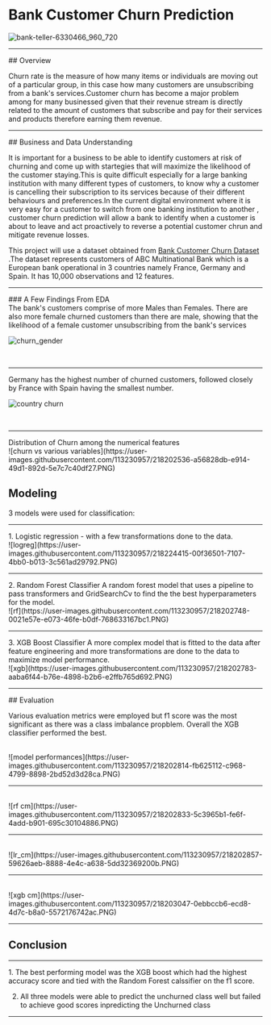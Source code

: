 # Bank Customer Churn Prediction
![bank-teller-6330466_960_720](https://user-images.githubusercontent.com/113230957/218202121-fa8442c9-8d16-4611-a3fb-2cbf8fe71972.png)

<hr>
## Overview

Churn rate is the measure of how many items or individuals are moving out of a particular group, in this case how many customers are unsubscribing from a bank's services.Customer churn has become a major problem among for many businessed given that their revenue stream is directly related to the amount of customers that subscribe and pay for their services and products therefore earning them revenue. 
<hr>
## Business and Data Understanding

It is important for a business to be able to identify customers at risk of churning and come up with startegies that will maximize the likelihood of the customer staying.This is quite difficult especially for a large banking institution with many different types of customers, to know why a customer is cancelling their subscription to its services because of their different behaviours and preferences.In the current digital environment where it is very easy for a customer to switch from one banking institution to another , customer churn prediction will allow a bank to identify when a customer is about to leave and act proactively to reverse a potential customer chrun and mitigate revenue losses.

This project will use a dataset obtained from 
<a href = 'https://www.kaggle.com/datasets/gauravtopre/bank-customer-churn-dataset'> Bank Customer Churn Dataset </a>
.The dataset represents customers of ABC Multinational Bank which is a European bank operational in 3 countries namely France, Germany and Spain. It has 10,000 observations and 12 features.
<hr>
### A Few Findings From EDA
<br>
The bank's customers comprise of more Males than Females.
There are also more female churned customers than there are male, showing that the likelihood of a female customer unsubscribing from the bank's services

<br>

![churn_gender](https://user-images.githubusercontent.com/113230957/218224314-6f026108-0e6e-4b84-9bf2-f61d325e4a66.PNG)


<br>
<hr>
Germany has the highest number of churned customers, followed closely by France with Spain having the smallest number.

![country churn](https://user-images.githubusercontent.com/113230957/218202425-2a426bca-e03f-4648-a12b-70a10f71894f.PNG)

<br>

<hr>
Distribution of Churn among the numerical features

<br>
![churn vs various variables](https://user-images.githubusercontent.com/113230957/218202536-a56828db-e914-49d1-892d-5e7c7c40df27.PNG)


<br>

## Modeling
3 models were used for classification:

<hr>
1. Logistic regression - with a few transformations done to the data.

<br>
![logreg](https://user-images.githubusercontent.com/113230957/218224415-00f36501-7107-4bb0-b013-3c561ad29792.PNG)


<hr>
2. Random Forest Classifier
A random forest model that uses a pipeline to pass transformers and GridSearchCv to find the the best hyperparameters for the model.

<br>
![rf](https://user-images.githubusercontent.com/113230957/218202748-0021e57e-e073-46fe-b0df-768633167bc1.PNG)

<br>
<hr>
3. XGB Boost Classifier
A more complex model that is fitted to the data after feature engineering and more transformations are done to the data to maximize model performance.

<br>
![xgb](https://user-images.githubusercontent.com/113230957/218202783-aaba6f44-b76e-4898-b2b6-e2ffb765d692.PNG)

<br>
<hr>
## Evaluation

Various evaluation metrics were employed but f1 score was the most significant as there was a class imbalance propblem.
Overall the XGB classifier performed the best.

<br>
![model performances](https://user-images.githubusercontent.com/113230957/218202814-fb625112-c968-4799-8898-2bd52d3d28ca.PNG)

<hr>
<br>
![rf cm](https://user-images.githubusercontent.com/113230957/218202833-5c3965b1-fe6f-4add-b901-695c30104886.PNG)

<hr>
<br>
![lr_cm](https://user-images.githubusercontent.com/113230957/218202857-59626aeb-8888-4e4c-a638-5dd32369200b.PNG)

<hr>
<br>
![xgb cm](https://user-images.githubusercontent.com/113230957/218203047-0ebbccb6-ecd8-4d7c-b8a0-5572176742ac.PNG)

<hr>

## Conclusion
<hr>
1. The best performing model was the XGB boost which had the highest accuracy score and tied with the Random Forest calssifier on the f1 score.

2. All three models were able to predict the unchurned class well but failed to achieve good scores inpredicting the Unchurned class
<hr>

